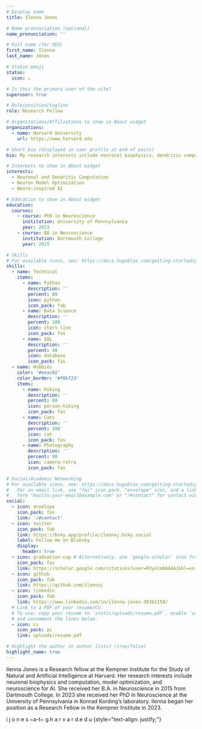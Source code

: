 ```yaml
---
# Display name
title: Ilenna Jones

# Name pronunciation (optional)
name_pronunciation: ''

# Full name (for SEO)
first_name: Ilenna
last_name: Jones

# Status emoji
status:
  icon: ☕️

# Is this the primary user of the site?
superuser: true

# Role/position/tagline
role: Research Fellow

# Organizations/Affiliations to show in About widget
organizations:
  - name: Harvard University
    url: https://www.harvard.edu

# Short bio (displayed in user profile at end of posts)
bio: My research interests include neuronal biophysics, dendritic computation, and neuroscience for AI.

# Interests to show in About widget
interests:
  - Neuronal and Dendritic Computation
  - Neuron Model Optimization
  - Neuro-inspired AI

# Education to show in About widget
education:
  courses:
    - course: PhD in Neuroscience
      institution: University of Pennsylvania
      year: 2023
    - course: BA in Neuroscience
      institution: Dartmouth College
      year: 2015

# Skills
# For available icons, see: https://docs.hugoblox.com/getting-started/page-builder/#icons
skills:
  - name: Technical
    items:
      - name: Python
        description: ''
        percent: 80
        icon: python
        icon_pack: fab
      - name: Data Science
        description: ''
        percent: 100
        icon: chart-line
        icon_pack: fas
      - name: SQL
        description: ''
        percent: 40
        icon: database
        icon_pack: fas
  - name: Hobbies
    color: '#eeac02'
    color_border: '#f0bf23'
    items:
      - name: Hiking
        description: ''
        percent: 60
        icon: person-hiking
        icon_pack: fas
      - name: Cats
        description: ''
        percent: 100
        icon: cat
        icon_pack: fas
      - name: Photography
        description: ''
        percent: 80
        icon: camera-retro
        icon_pack: fas

# Social/Academic Networking
# For available icons, see: https://docs.hugoblox.com/getting-started/page-builder/#icons
#   For an email link, use "fas" icon pack, "envelope" icon, and a link in the
#   form "mailto:your-email@example.com" or "/#contact" for contact widget.
social:
  - icon: envelope
    icon_pack: fas
    link: '/#contact'
  - icon: twitter
    icon_pack: fab
    link: https://bsky.app/profile/ilennaj.bsky.social
    label: Follow me on Bluesky
    display:
      header: true
  - icon: graduation-cap # Alternatively, use `google-scholar` icon from `ai` icon pack
    icon_pack: fas
    link: https://scholar.google.com/citations?user=R3yolm0AAAAJ&hl=en
  - icon: github
    icon_pack: fab
    link: https://github.com/ilennaj
  - icon: linkedin
    icon_pack: fab
    link: https://www.linkedin.com/in/ilenna-jones-383b2150/
  # Link to a PDF of your resume/CV.
  # To use: copy your resume to `static/uploads/resume.pdf`, enable `ai` icons in `params.yaml`,
  # and uncomment the lines below.
  - icon: cv
    icon_pack: ai
    link: uploads/resume.pdf

# Highlight the author in author lists? (true/false)
highlight_name: true
---
```


Ilenna Jones is a Research fellow at the Kempner Institute for the Study of Natural and Artificial Intelligence at Harvard. Her research interests include neuronal biophysics and computation, model optimization, and neuroscience for AI. She received her B.A. in Neuroscience in 2015 from Dartmouth College. In 2023 she received her PhD in Neuroscience at the University of Pennsylvania in Konrad Kording’s laboratory. Ilenna began her position as a Research Fellow in the Kempner Institute in 2023. 

i j o n e s ~a-t~ g.h a r v a r d.e d u
{style="text-align: justify;"}
